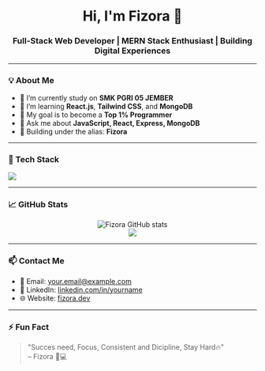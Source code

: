 <h1 align="center">Hi, I'm Fizora 👋</h1>
<h3 align="center">Full-Stack Web Developer | MERN Stack Enthusiast | Building Digital Experiences</h3>

---

### 💡 About Me
- 🔭 I’m currently study on **SMK PGRI 05 JEMBER**
- 🌱 I’m learning **React.js**, **Tailwind CSS**, and **MongoDB**
- 🎯 My goal is to become a **Top 1% Programmer**
- 💬 Ask me about **JavaScript, React, Express, MongoDB**
- 🚀 Building under the alias: **Fizora**

---

### 🧰 Tech Stack
<p align="left">
  <img src="https://skillicons.dev/icons?i=html,css,js,ts,react,nextjs,nodejs,express,mongodb,tailwind,git,github,vscode" />
</p>

---

### 📈 GitHub Stats
<p align="center">
  <img src="https://github-readme-stats.vercel.app/api?username=FizzFull-Stack&show_icons=true&theme=radical" alt="Fizora GitHub stats" />
  <br />
  <img src="https://github-readme-streak-stats.herokuapp.com/?user=FizzFull-Stack&theme=radical" />
</p>

---

### 📫 Contact Me
- 📧 Email: your.email@example.com
- 💼 LinkedIn: [linkedin.com/in/yourname](https://linkedin.com/in/yourname)
- 🌐 Website: [fizora.dev](https://your-portfolio-site.com)

---

### ⚡ Fun Fact
> "Succes need, Focus, Consistent and Dicipline, Stay Hard🔥"  
> – Fizora 🧠💻

